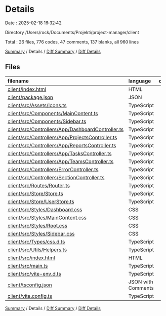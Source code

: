 # Details

Date : 2025-02-18 16:32:42

Directory /Users/rock/Documents/Projekti/project-manager/client

Total : 26 files,  776 codes, 47 comments, 137 blanks, all 960 lines

[Summary](results.md) / Details / [Diff Summary](diff.md) / [Diff Details](diff-details.md)

## Files
| filename | language | code | comment | blank | total |
| :--- | :--- | ---: | ---: | ---: | ---: |
| [client/index.html](/client/index.html) | HTML | 13 | 0 | 1 | 14 |
| [client/package.json](/client/package.json) | JSON | 15 | 0 | 1 | 16 |
| [client/src/Assets/Icons.ts](/client/src/Assets/Icons.ts) | TypeScript | 14 | 0 | 3 | 17 |
| [client/src/Components/MainContent.ts](/client/src/Components/MainContent.ts) | TypeScript | 12 | 0 | 2 | 14 |
| [client/src/Components/Sidebar.ts](/client/src/Components/Sidebar.ts) | TypeScript | 145 | 12 | 21 | 178 |
| [client/src/Controllers/App/DashboardController.ts](/client/src/Controllers/App/DashboardController.ts) | TypeScript | 174 | 8 | 19 | 201 |
| [client/src/Controllers/App/ProjectsController.ts](/client/src/Controllers/App/ProjectsController.ts) | TypeScript | 9 | 0 | 2 | 11 |
| [client/src/Controllers/App/ReportsController.ts](/client/src/Controllers/App/ReportsController.ts) | TypeScript | 8 | 1 | 1 | 10 |
| [client/src/Controllers/App/TasksController.ts](/client/src/Controllers/App/TasksController.ts) | TypeScript | 8 | 1 | 1 | 10 |
| [client/src/Controllers/App/TeamsController.ts](/client/src/Controllers/App/TeamsController.ts) | TypeScript | 8 | 1 | 1 | 10 |
| [client/src/Controllers/ErrorController.ts](/client/src/Controllers/ErrorController.ts) | TypeScript | 0 | 0 | 1 | 1 |
| [client/src/Controllers/SectionController.ts](/client/src/Controllers/SectionController.ts) | TypeScript | 0 | 0 | 1 | 1 |
| [client/src/Routes/Router.ts](/client/src/Routes/Router.ts) | TypeScript | 46 | 4 | 14 | 64 |
| [client/src/Store/Store.ts](/client/src/Store/Store.ts) | TypeScript | 45 | 12 | 12 | 69 |
| [client/src/Store/UserStore.ts](/client/src/Store/UserStore.ts) | TypeScript | 16 | 0 | 4 | 20 |
| [client/src/Styles/Dashboard.css](/client/src/Styles/Dashboard.css) | CSS | 72 | 2 | 14 | 88 |
| [client/src/Styles/MainContent.css](/client/src/Styles/MainContent.css) | CSS | 6 | 0 | 1 | 7 |
| [client/src/Styles/Root.css](/client/src/Styles/Root.css) | CSS | 11 | 0 | 3 | 14 |
| [client/src/Styles/Sidebar.css](/client/src/Styles/Sidebar.css) | CSS | 93 | 0 | 18 | 111 |
| [client/src/Types/css.d.ts](/client/src/Types/css.d.ts) | TypeScript | 4 | 0 | 0 | 4 |
| [client/src/Utils/Helpers.ts](/client/src/Utils/Helpers.ts) | TypeScript | 18 | 3 | 4 | 25 |
| [client/src/index.html](/client/src/index.html) | HTML | 12 | 0 | 2 | 14 |
| [client/src/main.ts](/client/src/main.ts) | TypeScript | 19 | 0 | 5 | 24 |
| [client/src/vite-env.d.ts](/client/src/vite-env.d.ts) | TypeScript | 0 | 1 | 1 | 2 |
| [client/tsconfig.json](/client/tsconfig.json) | JSON with Comments | 19 | 2 | 3 | 24 |
| [client/vite.config.ts](/client/vite.config.ts) | TypeScript | 9 | 0 | 2 | 11 |

[Summary](results.md) / Details / [Diff Summary](diff.md) / [Diff Details](diff-details.md)
